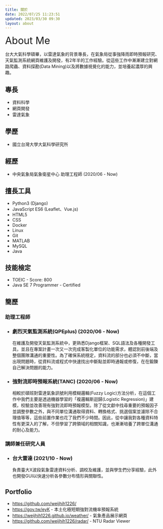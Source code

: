 ```yaml
---
title: 關於
date: 2022/07/25 11:23:51
updated: 2023/03/30 09:30
layout: about
---
```


<font size=6>About Me</font>

台大大氣科學碩畢，以雷達氣象的背景專長，在氣象局從事強降雨即時預報研究、天氣監測系統網頁維護及開發，有2年半的工作經驗。從這些工作中漸漸建立對網路爬蟲、資料探勘(Data Mining)以及將數據視覺化的能力，並培養起濃厚的興趣。

## 專長

- 資料科學
- 網頁開發
- 雷達氣象

## 學歷

- 國立台灣大學大氣科學研究所

## 經歷

- 中央氣象局氣象衛星中心 助理工程師 (2020/06 - Now)

## 擅長工具

- Python3 (Django)
- JavaScript ES6 (Leaflet、Vue.js)
- HTML5
- CSS
- Docker
- Linux
- Git
- MATLAB
- MySQL
- Java

## 技能檢定

- TOEIC - Score: 800
- Java SE 7 Programmer - Certified

## 簡歷

### 助理工程師
- ### <b>劇烈天氣監測系統(QPEplus)</b> (2020/06 - Now)
  
  在維護及開發天氣監測系統中，更熟悉Django框架、SQL語法及各種開發工具，並且在專案計畫一次又一次完成客製化單位的功能需求，體認到前後端及整個團隊溝通的重要性。為了確保系統穩定，資料流的部分也必須不中斷，當出現問題時，從資料流或程式中快速找出中斷點並即時通報或修復，在在鍛鍊自己解決問題的能力。

- ### <b>強對流即時預報系統(TANC)</b> (2020/06 - Now)

  相較於碩班對雷達氣象訊號利用模糊邏輯(Fuzzy Logic)方法分析，在這個工作中我們主要是透過機器學習的「複邏輯斯迴歸(Logistic Regression)」建模，校驗並改善現有強對流即時預報模型。除了從文獻中找尋重要的預報因子並調整參數之外，與不同單位溝通取得資料、轉換格式、挑選個案並濾除不合理值等等，這些前置作業也花了我們不少時間。因此，從中讓我對各種資料特性有更深入的了解，不但學習了跨領域的相關知識，也漸漸培養了跨單位溝通的耐心及能力。

### 講師兼任研究人員
- ### <b>台大雷達</b> (2021/10 - Now)

  負責臺大X波段氣象雷達資料分析、調校及維護，並與學生們分享經驗，此外也開發GUI以快速分析各參數分布情形與關聯性。

## Portfolio

- https://github.com/weijhih1226/
- https://gov.tw/eyK - 本土化極短期強對流機率預報系統
- https://weijhih1226.github.io/weather/ - 氣象產品展示網頁
- https://github.com/weijhih1226/radar/ - NTU Radar Viewer
